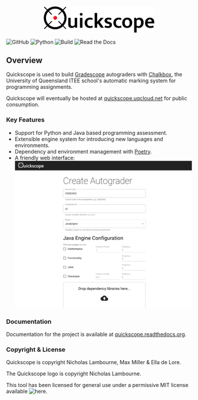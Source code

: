 <p align="center"><img src="docs/_static/images/logo/light_landscape.png" width="300px"/></p>

![GitHub](https://img.shields.io/github/license/uqtools/quickscope)
![Python](https://badgen.net/badge/Python/3.8/blue)
![Build](https://github.com/UQTools/quickscope/workflows/CI/badge.svg) 
![Read the Docs](https://img.shields.io/readthedocs/quickscope)

## Overview
Quickscope is used to build [Gradescope](https://www.gradescope.com/) autograders with 
[Chalkbox](https://github.com/uqtools/chalkbox), the University of Queensland ITEE school's
automatic marking system for programming assignments. 

Quickscope will eventually be hosted at [quickscope.uqcloud.net](https://quickscope.uqcloud.net) for 
public consumption.

### Key Features
- Support for Python and Java based programming assessment.
- Extensible engine system for introducing new languages and environments.
- Dependency and environment management with [Poetry](https://python-poetry.org/).
- A friendly web interface:
![Interface](./docs/_static/images/quickscope_interface.png)

### Documentation
Documentation for the project is available at [quickscope.readthedocs.org](quickscope.readthedocs.org).

### Copyright & License
Quickscope is copyright Nicholas Lambourne, Max Miller & Ella de Lore.

The Quickscope logo is copyright Nicholas Lambourne.

This tool has been licensed for general use under a permissive MIT license 
available ![here](./LICENSE).

